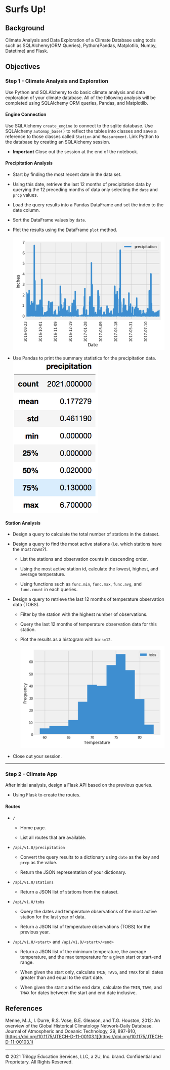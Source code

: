 # Surfs Up!

## Background

Climate Analysis and Data Exploration of a Climate Database using tools such as SQLAlchemy(ORM Queries), Python(Pandas, Matplotlib, Numpy, Datetime) and Flask.

## Objectives

### Step 1 - Climate Analysis and Exploration

Use Python and SQLAlchemy to do basic climate analysis and data exploration of your climate database. All of the following analysis will be completed using SQLAlchemy ORM queries, Pandas, and Matplotlib.

#### Engine Connection

Use SQLAlchemy `create_engine` to connect to the sqlite database. Use SQLAlchemy `automap_base()` to reflect the tables into classes and save a reference to those classes called `Station` and `Measurement`. Link Python to the database by creating an SQLAlchemy session.

* **Important** Close out the session at the end of the notebook.

#### Precipitation Analysis

* Start by finding the most recent date in the data set.

* Using this date, retrieve the last 12 months of precipitation data by querying the 12 preceding months of data only selecting the `date` and `prcp` values.

* Load the query results into a Pandas DataFrame and set the index to the date column.

* Sort the DataFrame values by `date`.

* Plot the results using the DataFrame `plot` method.

  ![precipitation](Images/precipitation.png)

* Use Pandas to print the summary statistics for the precipitation data.
  ![describe](Images/describe.png)

#### Station Analysis

* Design a query to calculate the total number of stations in the dataset.

* Design a query to find the most active stations (i.e. which stations have the most rows?).

  * List the stations and observation counts in descending order.

  * Using the most active station id, calculate the lowest, highest, and average temperature.

  * Using functions such as `func.min`, `func.max`, `func.avg`, and `func.count` in each queries.

* Design a query to retrieve the last 12 months of temperature observation data (TOBS).

  * Filter by the station with the highest number of observations.

  * Query the last 12 months of temperature observation data for this station.

  * Plot the results as a histogram with `bins=12`.

    ![station-histogram](Images/station-histogram.png)

* Close out your session.

- - -

### Step 2 - Climate App

After initial analysis, design a Flask API based on the previous queries.

* Using Flask to create the routes.

#### Routes

* `/`

  * Home page.

  * List all routes that are available.

* `/api/v1.0/precipitation`

  * Convert the query results to a dictionary using `date` as the key and `prcp` as the value.

  * Return the JSON representation of your dictionary.

* `/api/v1.0/stations`

  * Return a JSON list of stations from the dataset.

* `/api/v1.0/tobs`
  * Query the dates and temperature observations of the most active station for the last year of data.

  * Return a JSON list of temperature observations (TOBS) for the previous year.

* `/api/v1.0/<start>` and `/api/v1.0/<start>/<end>`

  * Return a JSON list of the minimum temperature, the average temperature, and the max temperature for a given start or start-end range.

  * When given the start only, calculate `TMIN`, `TAVG`, and `TMAX` for all dates greater than and equal to the start date.

  * When given the start and the end date, calculate the `TMIN`, `TAVG`, and `TMAX` for dates between the start and end date inclusive.

## References

Menne, M.J., I. Durre, R.S. Vose, B.E. Gleason, and T.G. Houston, 2012: An overview of the Global Historical Climatology Network-Daily Database. Journal of Atmospheric and Oceanic Technology, 29, 897-910, [https://doi.org/10.1175/JTECH-D-11-00103.1](https://doi.org/10.1175/JTECH-D-11-00103.1)

- - -

© 2021 Trilogy Education Services, LLC, a 2U, Inc. brand. Confidential and Proprietary. All Rights Reserved.
